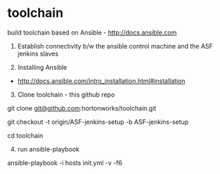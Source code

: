 toolchain
=========

build toolchain based on Ansible - http://docs.ansible.com 

1) Establish connectivity b/w the ansible control machine and the ASF jenkins slaves

2) Installing Ansible 

* http://docs.ansible.com/intro_installation.html#installation

3) Clone toolchain - this github repo

git clone git@github.com:hortonworks/toolchain.git

git checkout -t origin/ASF-jenkins-setup -b ASF-jenkins-setup

cd toolchain

4) run ansible-playbook 

ansible-playbook -i hosts init.yml  -v -f6

